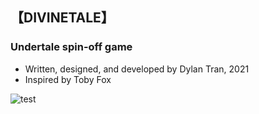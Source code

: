 ## 【DIVINETALE】
### Undertale spin-off game
- Written, designed, and developed by Dylan Tran, 2021
- Inspired by Toby Fox

![test](file:///C:/Users/dylan/Downloads/e88bfa95965987634b7bbdae946b4cf7.png)
